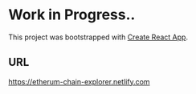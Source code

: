 # Work in Progress..

This project was bootstrapped with [Create React App](https://github.com/facebook/create-react-app).

## URL

https://etherum-chain-explorer.netlify.com
